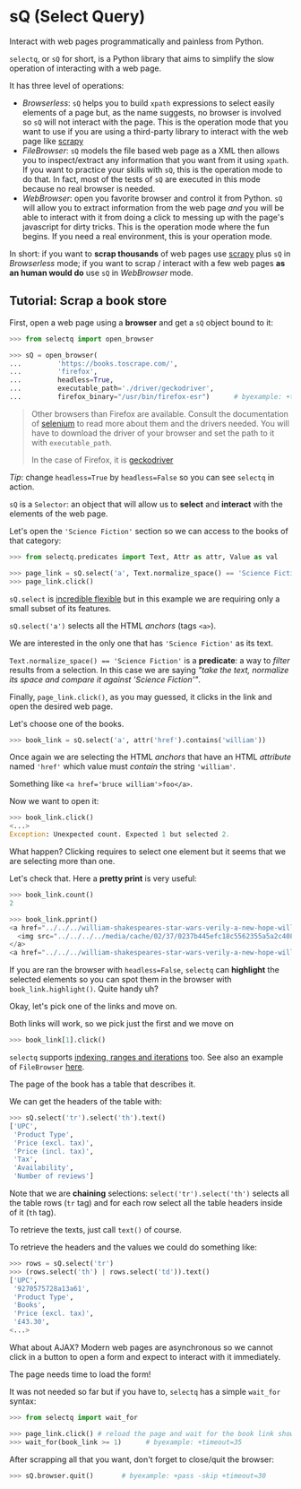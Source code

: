# sQ (Select Query)
Interact with web pages programmatically and painless from Python.

`selectq`, or `sQ` for short, is a Python library that aims to simplify
the slow operation of interacting with a web page.

It has three level of operations:

 - *Browserless*: `sQ` helps you to build `xpath` expressions to select
   easily elements of a page but, as the name suggests, no browser is
   involved so `sQ` will not interact with the page. This is the
   operation mode that you want to use if you are using a third-party
   library to interact with the web page like
   [scrapy](https://scrapy.org/)
 - *FileBrowser*: `sQ` models the file based web page as a XML then
   allows you to inspect/extract any information that you want from it
   using `xpath`. If you want to practice your skills with `sQ`, this is
   the operation mode to do that. In fact, most of the tests of `sQ` are
   executed in this mode because no real browser is needed.
 - *WebBrowser*: open you favorite browser and control it from Python.
   `sQ` will allow you to extract information from the web page *and*
   you will be able to interact with it from doing a click to messing up
   with the page's javascript for dirty tricks. This is the operation
   mode where the fun begins. If you need a real environment, this is
   your operation mode.

In short: if you want to **scrap thousands** of web pages use
[scrapy](https://scrapy.org/) plus `sQ` in *Browserless* mode; if you
want to scrap / interact with a few web pages **as an human would do** use
`sQ` in *WebBrowser* mode.

## Tutorial: Scrap a book store

First, open a web page using a **browser** and get a `sQ` object bound to it:

```python
>>> from selectq import open_browser

>>> sQ = open_browser(
...         'https://books.toscrape.com/',
...         'firefox',
...         headless=True,
...         executable_path='./driver/geckodriver',
...         firefox_binary="/usr/bin/firefox-esr")      # byexample: +timeout=30
```

> Other browsers than Firefox are available. Consult the documentation of
> [selenium](https://selenium-python.readthedocs.io/installation.html#drivers)
> to read more about them and the drivers needed. You will have to
> download the driver of your browser and set the path to it with
> `executable_path`.
>
> In the case of Firefox, it is
> [geckodriver](https://github.com/mozilla/geckodriver/releases)


*Tip*: change `headless=True` by `headless=False` so you can see `selectq`
in action.

`sQ` is a `Selector`: an object that will allow us to **select** and
**interact** with the elements of the web page.

Let's open the `'Science Fiction'` section so we can access to the books
of that category:

```python
>>> from selectq.predicates import Text, Attr as attr, Value as val

>>> page_link = sQ.select('a', Text.normalize_space() == 'Science Fiction')
>>> page_link.click()
```

`sQ.select` is
[incredible flexible](https://github.com/SelectQuery/sQ/blob/master/docs/cheatsheet.md)
but in this example we are requiring
only a small subset of its features.

`sQ.select('a')` selects all the HTML *anchors* (tags `<a>`).

We are interested in the only one that has `'Science Fiction'` as its
text.

`Text.normalize_space() == 'Science Fiction'` is a **predicate**: a way
to *filter* results from a selection. In this case we are saying *"take
the text, normalize its space and compare it against 'Science
Fiction'"*.

Finally, `page_link.click()`, as you may guessed, it clicks in the link
and open the desired web page.

Let's choose one of the books.

```python
>>> book_link = sQ.select('a', attr('href').contains('william'))
```

Once again we are selecting the HTML *anchors* that have an HTML
*attribute* named `'href'` which value must *contain* the string
`'william'`.

Something like `<a href='bruce william'>foo</a>`.

Now we want to open it:

```python
>>> book_link.click()
<...>
Exception: Unexpected count. Expected 1 but selected 2.
```

What happen? Clicking requires to select one element but it seems that
we are selecting more than one.

Let's check that. Here a **pretty print** is very useful:

```python
>>> book_link.count()
2

>>> book_link.pprint()
<a href="../../../william-shakespeares-star-wars-verily-a-new-hope-william-shakespeares-star-wars-4_871/index.html">
  <img src="../../../../media/cache/02/37/0237b445efc18c5562355a5a2c40889c.jpg" alt="William Shakespeare's Star Wars: Verily, A New Hope (William Shakespeare's Star Wars #4)" class="thumbnail">
</a>
<a href="../../../william-shakespeares-star-wars-verily-a-new-hope-william-shakespeares-star-wars-4_871/index.html" title="William Shakespeare's Star Wars: Verily, A New Hope (William Shakespeare's Star Wars #4)">William Shakespeare's Star Wars: ...</a>
```

If you are ran the browser with `headless=False`, `selectq` can
**highlight** the selected elements so you can spot them in the
browser with `book_link.highlight()`. Quite handy uh?

Okay, let's pick one of the links and move on.

Both links will work, so we pick just the first and we move on

```python
>>> book_link[1].click()
```

`selectq` supports
[indexing, ranges and iterations](https://github.com/SelectQuery/sQ/blob/master/docs/cheatsheet.md)
too. See also an example of `FileBrowser` [here](https://github.com/SelectQuery/sQ/blob/master/docs/filebrowser.md).

The page of the book has a table that describes it.

We can get the headers of the table with:

```python
>>> sQ.select('tr').select('th').text()
['UPC',
 'Product Type',
 'Price (excl. tax)',
 'Price (incl. tax)',
 'Tax',
 'Availability',
 'Number of reviews']
```

Note that we are **chaining** selections: `select('tr').select('th')`
selects all the table rows (`tr` tag) and for each row select all the
table headers inside of it (`th` tag).

To retrieve the texts, just call `text()` of course.

To retrieve the headers and the values we could do something like:

```python
>>> rows = sQ.select('tr')
>>> (rows.select('th') | rows.select('td')).text()
['UPC',
 '9270575728a13a61',
 'Product Type',
 'Books',
 'Price (excl. tax)',
 '£43.30',
<...>
```

What about AJAX? Modern web pages are asynchronous so we cannot click in
a button to open a form and expect to interact with it immediately.

The page needs time to load the form!

It was not needed so far but if you have to, `selectq` has a simple
`wait_for` syntax:

```python
>>> from selectq import wait_for

>>> page_link.click() # reload the page and wait for the book link shows up
>>> wait_for(book_link >= 1)      # byexample: +timeout=35
```

After scrapping all that you want, don't forget to close/quit the
browser:

```python
>>> sQ.browser.quit()       # byexample: +pass -skip +timeout=30
```

